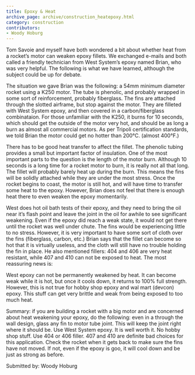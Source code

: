 ```yaml
---
title: Epoxy & Heat
archive_page: archive/construction_heatepoxy.html
category: construction
contributors:
- Woody Hoburg
---
```

Tom Savoie and myself have both wondered a bit about whether heat from a rocket’s motor can weaken epoxy fillets. We exchanged e-mails and both called a friendly technician from West System’s epoxy named Brian, who was very helpful. The following is what we have learned, although the subject could be up for debate.

The situation we gave Brian was the following: a 54mm minimum diameter rocket using a K250 motor. The tube is phenolic, and probably wrapped in some sort of reinforcement, probably fiberglass. The fins are attached through the slotted airframe, but stop against the motor. They are filleted with West System epoxy, and then covered in a carbon/fiberglass combinataion. For those unfamiliar with the K250, it burns for 10 seconds, which should get the outside of the motor very hot, and should be as long a burn as almost all commercial motors. As per Tripoli certification standards, we told Brian the motor could get no hotter than 200°C. (almost 400°F.)

There has to be good heat transfer to affect the fillet. The phenolic tubing provides a small but important factor of insulation. One of the most important parts to the question is the length of the motor burn. Although 10 seconds is a long time for a rocket motor to burn, it is really not all that long. The fillet will probably barely heat up during the burn. This means the fins will be solidly attached while they are under the most stress. Once the rocket begins to coast, the motor is still hot, and will have time to transfer some heat to the epoxy. However, Brian does not feel that there is enough heat there to even weaken the epoxy momentarily.

West does hot oil bath tests of their epoxy, and they need to bring the oil near it’s flash point and leave the joint in the oil for awhile to see significant weakening. Even if the epoxy did reach a weak state, it would not get there until the rocket was well under chute. The fins would be experiencing little to no stress. However, it is very important to have some sort of cloth over the fins (fiberglass, carbon, etc.) Brian says that the fillet can become so hot that it is virtually useless, and the cloth will still have no trouble holding the fin in place. He also mentioned fillers: 404 and 406 are very heat resistant, while 407 and 410 can not be exposed to heat. The most reassuring news is:

West epoxy can not be permanently weakened by heat. It can become weak while it is hot, but once it cools down, it returns to 100% full strength. However, this is not true for hobby shop epoxy and wal mart (devcon) epoxy. This stuff can get very brittle and weak from being exposed to too much heat.

Summary: if you are building a rocket with a big motor and are concerned about heat weakening your epoxy, do the following: even in a through the wall design, glass any fin to motor tube joint. This will keep the joint right where it should be. Use West System epoxy. It is well worth it. No hobby shop stuff. Use 404 or 406 filler. 407 and 410 are definite bad choices for this application. Check the rocket when it gets back to make sure the fins have not moved. If not, even if the epoxy is goo, it will cool down and be just as strong as before.

Submitted by: Woody Hoburg

